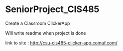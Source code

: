 # SeniorProject_CIS485
Create a Classroom ClickerApp

Will write readme when project is done

link to site : http://csu-cis485-clicker-app.comuf.com/
